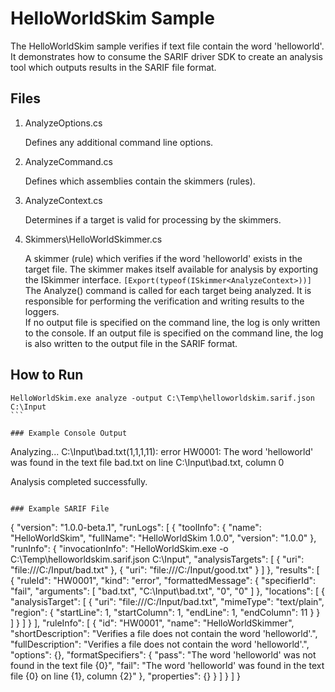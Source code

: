 ﻿# HelloWorldSkim Sample
The HelloWorldSkim sample verifies if text file contain the word 'helloworld'. It demonstrates how to consume the SARIF driver SDK to
create an analysis tool which outputs results in the SARIF file format.

## Files
1. AnalyzeOptions.cs

    Defines any additional command line options.  
2. AnalyzeCommand.cs

    Defines which assemblies contain the skimmers (rules).  
2. AnalyzeContext.cs

    Determines if a target is valid for processing by the skimmers.  
4. Skimmers\HelloWorldSkimmer.cs

    A skimmer (rule) which verifies if the word 'helloworld' exists in the target file. The skimmer makes itself available for analysis
by exporting the ISkimmer interface.
`[Export(typeof(ISkimmer<AnalyzeContext>))]`   
    The Analyze() command is called for each target being analyzed. It is responsible for performing the verification and writing results to the loggers.  
    If no output file is specified on the command line, the log is only written to the console. If an output file is specified on the command line, the log is also written to the output file in the SARIF format.  

## How to Run
````
HelloWorldSkim.exe analyze -output C:\Temp\helloworldskim.sarif.json C:\Input 
```

### Example Console Output
````
Analyzing...
C:\Input\bad.txt(1,1,1,11): error HW0001: The word 'helloworld' was found in the text file bad.txt on line C:\Input\bad.txt, column 0

Analysis completed successfully.
```

### Example SARIF File
````
{
  "version": "1.0.0-beta.1",
  "runLogs": [
    {
      "toolInfo": {
        "name": "HelloWorldSkim",
        "fullName": "HelloWorldSkim 1.0.0",
        "version": "1.0.0"
      },
      "runInfo": {
        "invocationInfo": "HelloWorldSkim.exe  -o C:\\Temp\\helloworldskim.sarif.json C:\\Input",
        "analysisTargets": [
          {
            "uri": "file:///C:/Input/bad.txt"
          },
          {
            "uri": "file:///C:/Input/good.txt"
          }
        ]
      },
      "results": [
        {
          "ruleId": "HW0001",
          "kind": "error",
          "formattedMessage": {
            "specifierId": "fail",
            "arguments": [
              "bad.txt",
              "C:\\Input\\bad.txt",
              "0",
              "0"
            ]
          },
          "locations": [
            {
              "analysisTarget": [
                {
                  "uri": "file:///C:/Input/bad.txt",
                  "mimeType": "text/plain",
                  "region": {
                    "startLine": 1,
                    "startColumn": 1,
                    "endLine": 1,
                    "endColumn": 11
                  }
                }
              ]
            }
          ]
        }
      ],
      "ruleInfo": [
        {
          "id": "HW0001",
          "name": "HelloWorldSkimmer",
          "shortDescription": "Verifies a file does not contain the word 'helloworld'.",
          "fullDescription": "Verifies a file does not contain the word 'helloworld'.",
          "options": {},
          "formatSpecifiers": {
            "pass": "The word 'helloworld' was not found in the text file {0}",
            "fail": "The word 'helloworld' was found in the text file {0} on line {1}, column {2}"
          },
          "properties": {}
        }
      ]
    }
  ]
}
```
